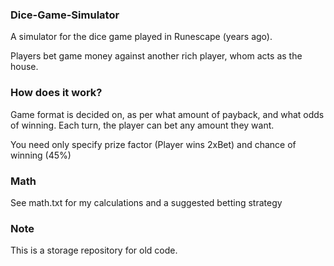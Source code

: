 ### Dice-Game-Simulator

A simulator for the dice game played in Runescape (years ago).  

Players bet game money against another rich player, whom acts as the house.

### How does it work?

Game format is decided on, as per what amount of payback, and what odds of winning. Each turn, the player can bet any amount they want.  

You need only specify prize factor (Player wins 2xBet) and chance of winning (45%)

### Math
See math.txt for my calculations and a suggested betting strategy

### Note
This is a storage repository for old code.